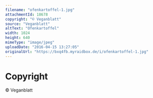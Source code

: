 ```yaml
---
filename: "ofenkartoffel-1.jpg"
attachmentId: 18678
copyright: "© Veganblatt"
source: "Veganblatt"
altText: "Ofenkartoffel"
width: 1024
height: 640
mimeType: "image/jpeg"
uploadDate: "2016-04-15 13:27:05"
originalUrl: "https://bxq4fb.myraidbox.de/i/ofenkartoffel-1.jpg"
---
```


# Copyright

© Veganblatt
